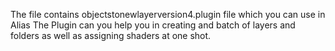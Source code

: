 The file contains objectstonewlayerversion4.plugin file which you can use in Alias
The Plugin can you help you in creating and batch of layers and folders as well as assigning shaders at one shot.
